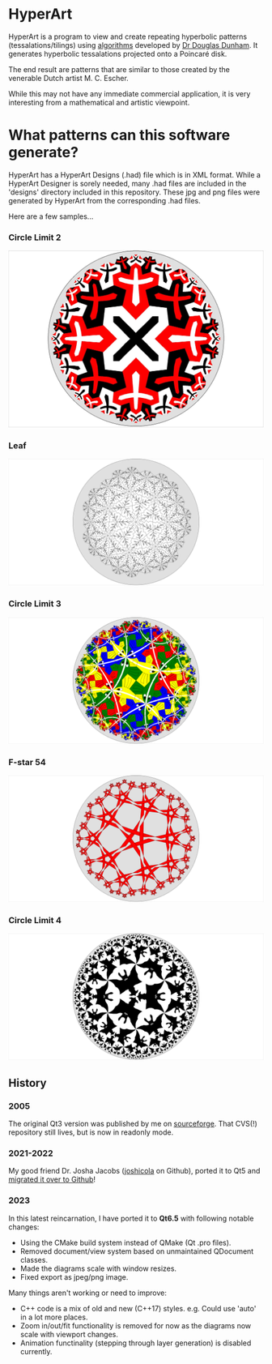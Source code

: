 # HyperArt
HyperArt is a program to view and create repeating hyperbolic patterns (tessalations/tilings) using [algorithms](https://www.d.umn.edu/~ddunham/) developed by [Dr Douglas Dunham](https://scse.d.umn.edu/faculty-staff/douglas-dunham). It generates hyperbolic tessalations projected onto a Poincaré disk. 

The end result are patterns that are similar to those created by the venerable Dutch artist M. C. Escher. 

While this may not have any immediate commercial application, it is very interesting from a mathematical and artistic viewpoint.

# What patterns can this software generate? 
HyperArt has a HyperArt Designs (.had) file which is in XML format. While a HyperArt Designer is sorely needed, many .had files are included in the 'designs' directory included in this repository. These jpg and png files were generated by HyperArt from the corresponding .had files. 

Here are a few samples... 
### Circle Limit 2
![cl2](docs/exported_images/cl2.jpg)

### Leaf
![leaf](docs/exported_images/leaf.png)

### Circle Limit 3
![cl3](docs/exported_images/cl3.png)

### F-star 54
![fstar54](docs/exported_images/fstar54.png)

### Circle Limit 4
![cl4](docs/exported_images/cl4.png)

## History
### 2005
The original Qt3 version was published by me on [sourceforge](https://hyperart.sourceforge.net). That CVS(!) repository still lives, but is now in readonly mode. 

### 2021-2022
My good friend Dr. Josha Jacobs ([joshicola](https://github.com/joshicola) on Github), ported it to Qt5 and [migrated it over to Github](https://github.com/joshicola/hyperart)!

### 2023
In this latest reincarnation, I have ported it to **Qt6.5** with following notable changes:
* Using the CMake build system instead of QMake (Qt .pro files).
* Removed document/view system based on unmaintained QDocument classes.
* Made the diagrams scale with window resizes. 
* Fixed export as jpeg/png image.

Many things aren't working or need to improve:
* C++ code is a mix of old and new (C++17) styles. e.g. Could use 'auto' in a lot more places.
* Zoom in/out/fit functionality is removed for now as the diagrams now scale with viewport changes.
* Animation functinality (stepping through layer generation) is disabled currently. 
